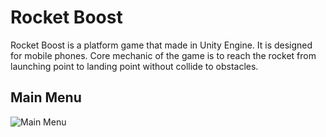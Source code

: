 # Rocket Boost
Rocket Boost is a platform game that made in Unity Engine. It is designed for mobile phones. Core mechanic of the game is to reach the rocket from launching point to landing point without collide to obstacles.

## Main Menu
![Main Menu](https://user-images.githubusercontent.com/45393463/197620613-94d3bd12-782f-4fbd-a612-00de034485d9.png)
